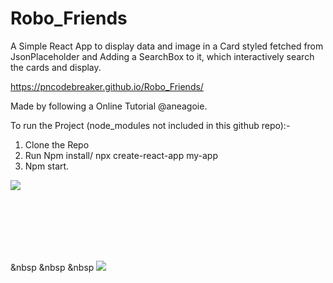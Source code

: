 # Robo_Friends
A Simple React App to display data and image in a Card styled fetched from JsonPlaceholder and Adding a SearchBox to it, which interactively search the cards and display.

https://pncodebreaker.github.io/Robo_Friends/

Made by following a Online Tutorial @aneagoie.

To run the Project (node_modules not included in this github repo):- 
1) Clone the Repo
2) Run Npm install/ npx create-react-app my-app
3) Npm start.


  <img src="https://user-images.githubusercontent.com/41236287/77448499-e6e00b80-6e16-11ea-930c-71927cc31d17.jpg">
 
  <br> <br> <br><br><br>
 
 &nbsp &nbsp &nbsp <img src="https://user-images.githubusercontent.com/41236287/77447709-fc086a80-6e15-11ea-92b4-4e49ec4ca9ec.gif">

